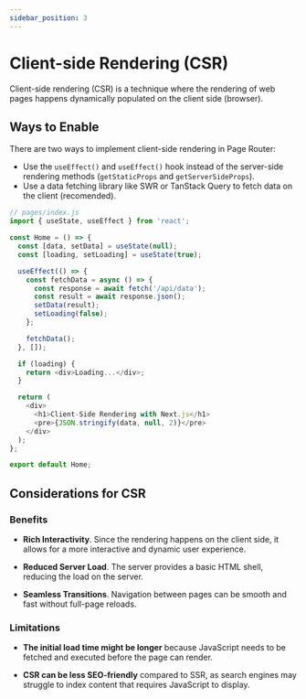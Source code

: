 ```yaml
---
sidebar_position: 3
---
```


# Client-side Rendering (CSR)

Client-side rendering (CSR) is a technique where the rendering of web pages
happens dynamically populated on the client side (browser).

## Ways to Enable

There are two ways to implement client-side rendering in Page Router:

- Use the `useEffect()` and `useEffect()` hook instead of the server-side
  rendering methods (`getStaticProps` and `getServerSideProps`).
- Use a data fetching library like SWR or TanStack Query to fetch data on the
  client (recomended).

```javascript
// pages/index.js
import { useState, useEffect } from 'react';

const Home = () => {
  const [data, setData] = useState(null);
  const [loading, setLoading] = useState(true);

  useEffect(() => {
    const fetchData = async () => {
      const response = await fetch('/api/data');
      const result = await response.json();
      setData(result);
      setLoading(false);
    };

    fetchData();
  }, []);

  if (loading) {
    return <div>Loading...</div>;
  }

  return (
    <div>
      <h1>Client-Side Rendering with Next.js</h1>
      <pre>{JSON.stringify(data, null, 2)}</pre>
    </div>
  );
};

export default Home;
```

## Considerations for CSR

### Benefits

- **Rich Interactivity**. Since the rendering happens on the client side, it allows
  for a more interactive and dynamic user experience.

- **Reduced Server Load**. The server provides a basic HTML shell, reducing the load
  on the server.
  
- **Seamless Transitions**. Navigation between pages can be smooth and fast without
  full-page reloads.

### Limitations

- **The initial load time might be longer** because JavaScript needs to be
  fetched and executed before the page can render.

- **CSR can be less SEO-friendly** compared to SSR, as search engines may
  struggle to index content that requires JavaScript to display.
